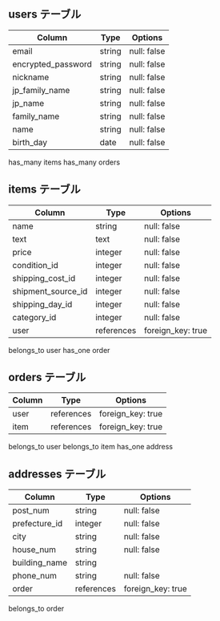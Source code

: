 ## users テーブル

| Column             | Type   | Options     |
| ------------------ | ------ | ----------- |
| email              | string | null: false |
| encrypted_password | string | null: false |
| nickname           | string | null: false |
| jp_family_name     | string | null: false |
| jp_name            | string | null: false |
| family_name        | string | null: false |
| name               | string | null: false |
| birth_day          | date   | null: false |

has_many items
has_many orders

## items テーブル

| Column             | Type       | Options            |
| ------------------ | ---------- | ------------------ |
| name               | string     | null: false        |
| text               | text       | null: false        |
| price              | integer    | null: false        |
| condition_id       | integer    | null: false        |
| shipping_cost_id   | integer    | null: false        |
| shipment_source_id | integer    | null: false        |
| shipping_day_id    | integer    | null: false        |
| category_id        | integer    | null: false        |
| user               | references | foreign_key: true  |

belongs_to user
has_one order

## orders テーブル

| Column      | Type       | Options           |
| ----------- | ---------- | ----------------- |
| user        | references | foreign_key: true |
| item        | references | foreign_key: true |

belongs_to user
belongs_to item
has_one address

## addresses テーブル

| Column        | Type       | Options           |
| ------------- | ---------- | ----------------- |
| post_num      | string     | null: false       |
| prefecture_id | integer    | null: false       |
| city          | string     | null: false       |
| house_num     | string     | null: false       |
| building_name | string     |                   |
| phone_num     | string     | null: false       |
| order         | references | foreign_key: true |

belongs_to order
